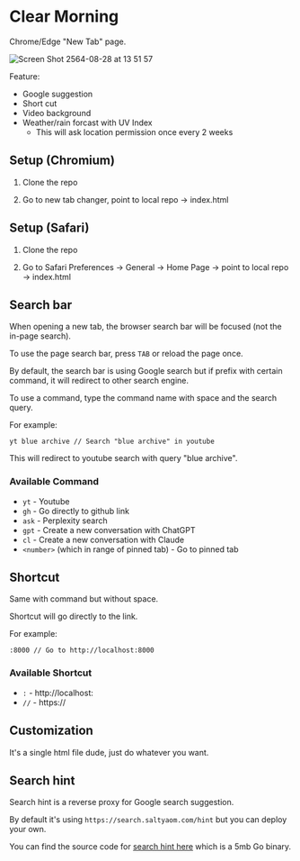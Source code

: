 # Clear Morning
Chrome/Edge "New Tab" page.

![Screen Shot 2564-08-28 at 13 51 57](https://user-images.githubusercontent.com/35027979/131209709-94f148a3-1378-4c0b-9e29-490d8061f2c6.png)

Feature:
- Google suggestion
- Short cut
- Video background
- Weather/rain forcast with UV Index
	- This will ask location permission once every 2 weeks

## Setup (Chromium)
1. Clone the repo

2. Go to new tab changer, point to local repo -> index.html

## Setup (Safari)
1. Clone the repo

2. Go to Safari Preferences -> General -> Home Page -> point to local repo -> index.html

## Search bar
When opening a new tab, the browser search bar will be focused (not the in-page search).

To use the page search bar, press `TAB` or reload the page once.

By default, the search bar is using Google search but if prefix with certain command, it will redirect to other search engine.

To use a command, type the command name with space and the search query.

For example:
```
yt blue archive // Search "blue archive" in youtube
```

This will redirect to youtube search with query "blue archive".

### Available Command
- `yt` - Youtube
- `gh` - Go directly to github link
- `ask` - Perplexity search
- `gpt` - Create a new conversation with ChatGPT
- `cl` - Create a new conversation with Claude
- `<number>` (which in range of pinned tab) - Go to pinned tab

## Shortcut
Same with command but without space.

Shortcut will go directly to the link.

For example:
```
:8000 // Go to http://localhost:8000
```

### Available Shortcut
- `:` - http://localhost:<query>
- `//` - https://<query>

## Customization
It's a single html file dude, just do whatever you want.

## Search hint
Search hint is a reverse proxy for Google search suggestion.

By default it's using `https://search.saltyaom.com/hint` but you can deploy your own.

You can find the source code for [search hint here](https://github.com/saltyaom/ghint) which is a 5mb Go binary.
